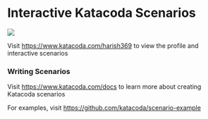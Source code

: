 # Interactive Katacoda Scenarios

[![](http://shields.katacoda.com/katacoda/harish369/count.svg)](https://www.katacoda.com/harish369 "Get your profile on Katacoda.com")

Visit https://www.katacoda.com/harish369 to view the profile and interactive scenarios

### Writing Scenarios
Visit https://www.katacoda.com/docs to learn more about creating Katacoda scenarios

For examples, visit https://github.com/katacoda/scenario-example

